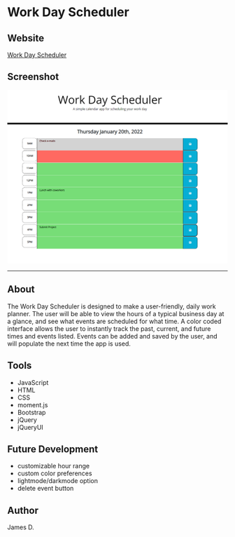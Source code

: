 # Work Day Scheduler

## Website
<!-- website here -->
[Work Day Scheduler](https://jtdprogramming.github.io/work_day_scheduler/)

## Screenshot
<!-- screencap here -->
![work_day_scheduler](https://github.com/jtdprogramming/work_day_scheduler/blob/main/assets/images/screencap.png)
* * *
## About

The Work Day Scheduler is designed to make a user-friendly, daily work planner. The user will be able to view the hours of a typical business day at a glance, and see what events are scheduled for what time. A color coded interface allows the user to instantly track the past, current, and future times and events listed. Events can be added and saved by the user, and will populate the next time the app is used.

## Tools
- JavaScript
- HTML
- CSS
- moment.js
- Bootstrap
- jQuery
- jQueryUI

## Future Development
- customizable hour range
- custom color preferences
- lightmode/darkmode option
- delete event button
  
## Author
James D.
